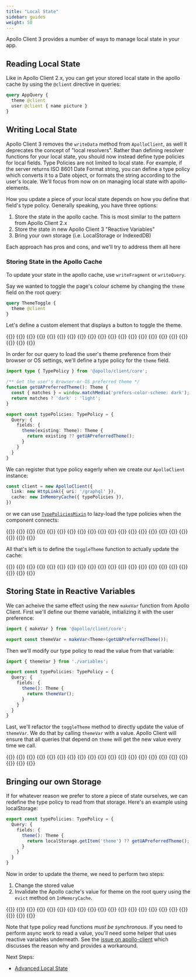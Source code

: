 ```yaml
---
title: "Local State"
sidebar: guides
weight: 50
---
```


<meta name="description" data-helmett
      content="Introductory recipes for managing local state with Apollo Elements" />

Apollo Client 3 provides a number of ways to manage local state in your app.

## Reading Local State

Like in Apollo Client 2.x, you can get your stored local state in the apollo cache by using the `@client` directive in queries:

```graphql copy
query AppQuery {
  theme @client
  user @client { name picture }
}
```

## Writing Local State
Apollo Client 3 removes the `writeData` method from `ApolloClient`, as well it deprecates the concept of "local resolvers". Rather than defining resolver functions for your local state, you should now instead define type policies for local fields. Type Policies are not limited to local state. For example, if the server returns ISO 8601 Date Format string, you can define a type policy which converts it to a Date object, or formats the string according to the user's locale. We'll focus from now on on managing local state with apollo-elements.

How you update a piece of your local state depends on how you define that field's type policy. Generally speaking, you have three options:

1. Store the state in the apollo cache. This is most similar to the pattern from Apollo Client 2.x
2. Store the state in new Apollo Client 3 "Reactive Variables"
3. Bring your own storage (i.e. LocalStorage or IndexedDB)

Each approach has pros and cons, and we'll try to address them all here

### Storing State in the Apollo Cache

To update your state in the apollo cache, use `writeFragment` or `writeQuery`.

Say we wanted to toggle the page's colour scheme by changing the `theme` field on the root query:

```graphql copy
query ThemeToggle {
  theme @client
}
```

Let's define a custom element that displays a button to toggle the theme.

<code-tabs collection="libraries" default-tab="lit">
  {{<code-tab package="html">}}
{{<include theme-toggle-html.html>}}
{{</code-tab>}}
  {{<code-tab package="mixins">}}
{{<include theme-toggle-mixins.ts>}}
{{</code-tab>}}
  {{<code-tab package="lit">}}
{{<include theme-toggle-lit.ts>}}
{{</code-tab>}}
  {{<code-tab package="fast">}}
{{<include theme-toggle-fast.ts>}}
{{</code-tab>}}
  {{<code-tab package="haunted">}}
{{<include theme-toggle-haunted.ts>}}
{{</code-tab>}}
  {{<code-tab package="atomico">}}
{{<include theme-toggle-atomico.tsx>}}
{{</code-tab>}}
  {{<code-tab package="hybrids">}}
{{<include theme-toggle-hybrids.ts>}}
{{</code-tab>}}
</code-tabs>

In order for our query to load the user's theme preference from their browser or OS settings, we'll define a type policy for the `theme` field.

```ts copy
import type { TypePolicy } from '@apollo/client/core';

/** Get the user's Browser-or-OS preferred theme */
function getUAPreferredTheme(): Theme {
  const { matches } = window.matchMedia('prefers-color-scheme: dark');
  return matches ? 'dark' : 'light';
}

export const typePolicies: TypePolicy = {
  Query: {
    fields: {
      theme(existing: Theme): Theme {
        return existing ?? getUAPreferredTheme();
      }
    }
  }
}
```

We can register that type policy eagerly when we create our `ApolloClient` instance:

```ts copy
const client = new ApolloClient({
  link: new HttpLink({ uri: '/graphql' }),
  cache: new InMemoryCache({ typePolicies }),
})
```

or we can use [`TypePoliciesMixin`](/guides/cool-tricks/code-splitting/#typepoliciesmixin) to lazy-load the type policies when the component connects:

<code-tabs collection="libraries" default-tab="lit">
  {{<code-tab package="html">}}
{{<include type-policies-html.html>}}
{{</code-tab>}}
  {{<code-tab package="mixins">}}
{{<include type-policies-mixins.ts>}}
{{</code-tab>}}
  {{<code-tab package="lit">}}
{{<include type-policies-lit.ts>}}
{{</code-tab>}}
  {{<code-tab package="fast">}}
{{<include type-policies-fast.ts>}}
{{</code-tab>}}
  {{<code-tab package="haunted">}}
{{<include type-policies-haunted.ts>}}
{{</code-tab>}}
  {{<code-tab package="atomico">}}
{{<include type-policies-atomico.tsx>}}
{{</code-tab>}}
  {{<code-tab package="hybrids">}}
{{<include type-policies-hybrids.ts>}}
{{</code-tab>}}
</code-tabs>

All that's left is to define the `toggleTheme` function to actually update the cache:

<code-tabs collection="libraries" default-tab="lit">
  {{<code-tab package="html">}}
{{<include toggle-cache-html.html>}}
{{</code-tab>}}
  {{<code-tab package="mixins">}}
{{<include toggle-cache-mixins.ts>}}
{{</code-tab>}}
  {{<code-tab package="lit">}}
{{<include toggle-cache-lit.ts>}}
{{</code-tab>}}
  {{<code-tab package="fast">}}
{{<include toggle-cache-fast.ts>}}
{{</code-tab>}}
  {{<code-tab package="haunted">}}
{{<include toggle-cache-haunted.ts>}}
{{</code-tab>}}
  {{<code-tab package="atomico">}}
{{<include toggle-cache-atomico.tsx>}}
{{</code-tab>}}
  {{<code-tab package="hybrids">}}
{{<include toggle-cache-hybrids.ts>}}
{{</code-tab>}}
</code-tabs>

## Storing State in Reactive Variables

We can acheive the same effect using the new `makeVar` function from Apollo Client. First we'll define our theme variable, initializing it with the user preference:

```ts copy
import { makeVar } from '@apollo/client/core';

export const themeVar = makeVar<Theme>(getUAPreferredTheme());
```

Then we'll modify our type policy to read the value from that variable:

```ts copy
import { themeVar } from './variables';

export const typePolicies: TypePolicy = {
  Query: {
    fields: {
      theme(): Theme {
        return themeVar();
      }
    }
  }
}
```

Last, we'll refactor the `toggleTheme` method to directly update the value of `themeVar`. We do that by calling `themeVar` with a value. Apollo Client will ensure that all queries that depend on `theme` will get the new value every time we call.

<code-tabs collection="libraries" default-tab="lit">
  {{<code-tab package="html">}}
{{<include toggle-reactive-html.js>}}
{{</code-tab>}}
  {{<code-tab package="mixins">}}
{{<include toggle-reactive-mixins.ts>}}
{{</code-tab>}}
  {{<code-tab package="lit">}}
{{<include toggle-reactive-lit.ts>}}
{{</code-tab>}}
  {{<code-tab package="fast">}}
{{<include toggle-reactive-fast.ts>}}
{{</code-tab>}}
  {{<code-tab package="haunted">}}
{{<include toggle-reactive-haunted.ts>}}
{{</code-tab>}}
  {{<code-tab package="atomico">}}
{{<include toggle-reactive-atomico.tsx>}}
{{</code-tab>}}
  {{<code-tab package="hybrids">}}
{{<include toggle-reactive-hybrids.ts>}}
{{</code-tab>}}
</code-tabs>

## Bringing our own Storage

If for whatever reason we prefer to store a piece of state ourselves, we can redefine the type policy to read from that storage. Here's an example using localStorage:

```ts copy
export const typePolicies: TypePolicy = {
  Query: {
    fields: {
      theme(): Theme {
        return localStorage.getItem('theme') ?? getUAPreferredTheme();
      }
    }
  }
}
```

Now in order to update the theme, we need to perform two steps:
1. Change the stored value
2. Invalidate the Apollo cache's value for theme on the root query using the `evict` method on `InMemoryCache`.

<code-tabs collection="libraries" default-tab="lit">
  {{<code-tab package="html">}}
{{<include toggle-storage-html.js>}}
{{</code-tab>}}
  {{<code-tab package="mixins">}}
{{<include toggle-storage-mixins.ts>}}
{{</code-tab>}}
  {{<code-tab package="lit">}}
{{<include toggle-storage-lit.ts>}}
{{</code-tab>}}
  {{<code-tab package="fast">}}
{{<include toggle-storage-fast.ts>}}
{{</code-tab>}}
  {{<code-tab package="haunted">}}
{{<include toggle-storage-haunted.ts>}}
{{</code-tab>}}
  {{<code-tab package="atomico">}}
{{<include toggle-storage-atomico.tsx>}}
{{</code-tab>}}
  {{<code-tab package="hybrids">}}
{{<include toggle-storage-hybrids.ts>}}
{{</code-tab>}}
</code-tabs>

Note that type policy read functions *must be synchronous*. If you need to perform async work to read a value, you'll need some helper that uses reactive variables underneath. See the [issue on apollo-client](https://github.com/apollographql/apollo-client/issues/6852) which discusses the reason why and provides a workaround.

Next Steps:
 - [Advanced Local State](./advanced-local-state.md)

